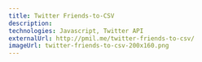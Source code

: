 ```yaml
---
title: Twitter Friends-to-CSV
description: 
technologies: Javascript, Twitter API
externalUrl: http://pmil.me/twitter-friends-to-csv/
imageUrl: twitter-friends-to-csv-200x160.png
---
```

